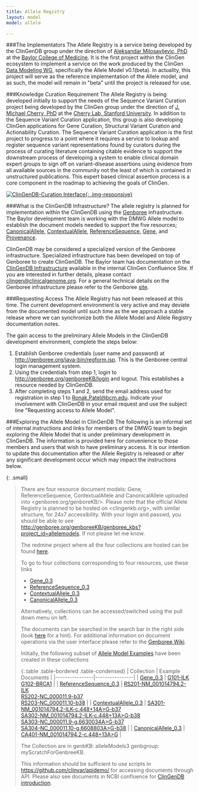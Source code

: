 ```yaml
---
title: Allele Registry
layout: model
model: allele

---
```


###The Implementators
The Allele Registry is a service being developed by the ClinGenDB group under the direction of [Aleksandar Milosavljevic, PhD](http://www.clinicalgenome.org/about/people/staff/aleksandar-milosavljevic/) at the [Baylor College of Medicine](https://www.bcm.edu/). It is the first project within the ClinGen ecosystem to implement a service on the work produced by the ClinGen [Data Modeling WG](http://www.clinicalgenome.org/about/working-groups/data-model/), specifically the Allele Model v0.1(beta). In actuality, this project will serve as the reference implementation of the Allele model, and as such, the model will remain in "beta" until the project is released for use. 

###Knowledge Curation Requirement
The Allele Registry is being developed initially to support the needs of the Sequence Variant Curation project being developed by the ClinGen group under the direction of [J. Michael Cherry, PhD](http://www.clinicalgenome.org/about/people/staff/j-michael-cherry-phd/) at the [Cherry Lab, Stanford University](http://cherrylab.stanford.edu/). In addition to the Sequence Variant Curation application, this group is also developing ClinGen applications for Gene Curation, Structural Variant Curation and Actionability Curation.  The Sequence Variant Curation application is the first project to progress to a point where it requires a service to lookup and register sequence variant representations found by curators during the process of curating literature containing citable evidence to support the downstream process of developing a system to enable clinical domain expert groups to sign off on variant-disease assertions using evidence from all available sources in the community not the least of which is contained in unstructured publications. This expert based clinical assertion process is a core component in the roadmap to achieving the goals of ClinGen.

[![ClinGenDB-Curation Interface](/images/clingendb_curation_interface.png){: .img-responsive}](/images/clingendb_curation_interface.png)

###What is the ClinGenDB Infrastructure?
The allele registry is planned for implementation within the ClinGenDB using the [Genboree](http://genboree.org/site/) infrastructure.  The Baylor development team is working with the DMWG Allele model to establish the document models needed to support the five resources; [CanonicalAllele](/allele/resource/canonical_allele/index.html), [ContextualAllele](/allele/resource/contextual_allele/index.html), [ReferenceSequence](/allele/resource/reference_sequence/index.html), [Gene](/allele/resource/gene/index.html), and [Provenance](/allele/resource/provenance/index.html).

ClinGenDB may be considered a specialized version of the Genboree infrastructure. Specialized infrastructure has been developed on top of Genboree to create ClinGenDB.  The Baylor team has documentation on the [ClinGenDB Infrastructure](https://ncbiconfluence.ncbi.nlm.nih.gov/display/CLIN/ClinGenDB+Infrastructure) available in the internal ClinGen Confluence Site.  If you are interested in further details, please contact <clingen@clinicalgenome.org>. For a general technical details on the Genboree infrastructure please refer to the Genboree [site](http://genboree.org/site/). 

###Requesting Access
The Allele Registry has not been released at this time. The current development environment is very active and may deviate from the documented model until such time as the we approach a stable release where we can synchronize both the Allele Model and Allele Registry documentation notes.

The gain access to the preliminary Allele Models in the ClinGenDB development environment, complete the steps below:

1. Establish Genboree credentials (user name and password) at <http://genboree.org/java-bin/regform.jsp>. This is the Genboree central login management system.
2. Using the credentials from step 1, login to <http://genboree.org/genboreeKB/login> and logout. This establishes a resource needed by ClinGenDB.
3. After completing steps 1 and 2, send the email address used for registration in step 1 to <Ronak.Patel@bcm.edu>. Indicate your involvement with ClinGenDB in your email request and use the subject line "Requesting access to Allele Model".

###Exploring the Allele Model in ClinGenDB
The following is an informal set of internal instructions and links for members of the DMWG team to begin exploring the Allele Model that is under preliminary development in ClinGenDB. The information is provided here for convenience to those members and users that wish to have preliminary access.  It is our intention to update this documentation after the Allele Registry is released or after any significant development occur which may impact the instructions below.

{: .small}
>There are four resource document models: Gene, ReferenceSequence, ContextualAllele and CanonicalAllele uploaded into <genboree.org/genboreKB/>. Please note that the official Allele Registry is planned to be hosted on <clingenkb.org>, with similar structure, for 24x7 accessibility. With your login and passwd, you should be able to see <http://genboree.org/genboreeKB/genboree_kbs?project_id=allelemodels>. If not please let me know.
>
>The redmine project where all the four collections are hosted can be found [here](http://genboree.org/genboreeKB/genboree_kbs?project_id=allelemodels).
>
>To go to four collections corresponding to four resources, use these links
>
>* [Gene_0.3](http://genboree.org/genboreeKB/genboree_kbs?project_id=allelemodels&coll=Gene_0.3)
>* [ReferenceSequence_0.3](http://genboree.org/genboreeKB/genboree_kbs?project_id=allelemodels&coll=ReferenceSequence_0.3)
>* [ContextualAllele_0.3](http://genboree.org/genboreeKB/genboree_kbs?project_id=allelemodels&coll=ContextualAllele_0.3)
>* [CanonicalAllele_0.3](http://genboree.org/genboreeKB/genboree_kbs?project_id=allelemodels&coll=CanonicalAllele_0.3)
>
>Alternatively, collections can be accessed/switched using the pull down menu on left. 
>
>The documents can be searched in the search bar in the right side (look [here](http://genboree.org/genboreeKB/projects/genboreekb-introduction/wiki/Finding_a_Document) for a hint). For additional information on document operations via the user interface please refer to the [Genboree Wiki](http://genboree.org/genboreeKB/projects/genboreekb-introduction/wiki). 
>
>Initially, the following subset of [Allele Model Examples](/allele/implementation/examples/index.html) have been created in these collections
>
>{:.table .table-bordered .table-condensed}
>| Collection | Example Documents | 
>|----------------|----------------|
>| [Gene_0.3](http://genboree.org/genboreeKB/genboree_kbs?project_id=allelemodels&coll=Gene_0.3) | [G101-ILK](http://genboree.org/genboreeKB/genboree_kbs?project_id=allelemodels&coll=Gene_0.3&doc=G101)<br/> [G102-BRCA1](http://genboree.org/genboreeKB/genboree_kbs?project_id=allelemodels&coll=Gene_0.3&doc=G102) |
>| [ReferenceSequence_0.3](http://genboree.org/genboreeKB/genboree_kbs?project_id=allelemodels&coll=ReferenceSequence_0.3) | [RS201-NM_001014794.2-ILK](http://genboree.org/genboreeKB/genboree_kbs?project_id=allelemodels&coll=ReferenceSequence_0.3&doc=RS201&docVersion=)<br/> [RS202-NC_000011.9-b37](http://genboree.org/genboreeKB/genboree_kbs?project_id=allelemodels&coll=ReferenceSequence_0.3&doc=RS202&docVersion=)<br/>[RS203-NC_000011.10-b38](http://genboree.org/genboreeKB/genboree_kbs?project_id=allelemodels&coll=ReferenceSequence_0.3&doc=RS203&docVersion=) |
>| [ContextualAllele_0.3](http://genboree.org/genboreeKB/genboree_kbs?project_id=allelemodels&coll=ContextualAllele_0.3) | [SA301-NM_001014794.2-ILK-c.448+14A>G-b37](http://genboree.org/genboreeKB/genboree_kbs?project_id=allelemodels&coll=ContextualAllele_0.3&doc=SA301)<br/>[SA302-NM_001014794.2-ILK-c.448+13A>G-b38](http://genboree.org/genboreeKB/genboree_kbs?project_id=allelemodels&coll=ContextualAllele_0.3&doc=SA302)<br/>[SA303-NC_000011.9-g.6630034A>G-b37](http://genboree.org/genboreeKB/genboree_kbs?project_id=allelemodels&coll=ContextualAllele_0.3&doc=SA303)<br/>[SA304-NC_000011.10-g.6608803A>G-b38](http://genboree.org/genboreeKB/genboree_kbs?project_id=allelemodels&coll=ContextualAllele_0.3&doc=SA304) |
>| [CanonicalAllele_0.3](http://genboree.org/genboreeKB/genboree_kbs?project_id=allelemodels&coll=CanonicalAllele_0.3) | [CA401-NM_001014794.2-c.448+13A>G](http://genboree.org/genboreeKB/genboree_kbs?project_id=allelemodels&coll=CanonicalAllele_0.3&doc=CA401) |
>
>The Collection are in 
genbKB:       alleleModels3 
genbgroup:  myScratchForGenbreeKB. 
>
>This information should be sufficient to use scripts in <https://github.com/clinvar/apidemo/> for accessing documents through API. Please also see documents in NCBI confluence for [ClinGenDB introduction](https://ncbiconfluence.ncbi.nlm.nih.gov/display/CLIN/ClinGenDB+Infrastructure). 





